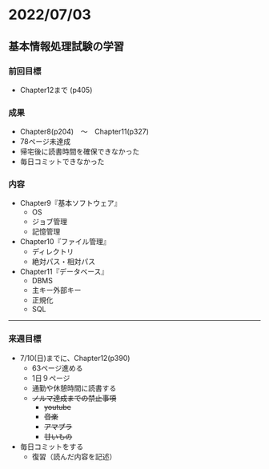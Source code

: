 # 2022/07/03

## 基本情報処理試験の学習

### 前回目標

- Chapter12まで (p405)

### 成果

- Chapter8(p204)　〜　Chapter11(p327)
- 78ページ未達成
- 帰宅後に読書時間を確保できなかった
- 毎日コミットできなかった

### 内容

- Chapter9『基本ソフトウェア』
  - OS
  - ジョブ管理
  - 記憶管理
- Chapter10『ファイル管理』
  - ディレクトリ
  - 絶対パス・相対パス
- Chapter11『データベース』
  - DBMS
  - 主キー外部キー
  - 正規化
  - SQL
&nbsp;

***

### 来週目標

- 7/10(日)までに、Chapter12(p390)
  - 63ページ進める
  - 1日９ページ
  - 通勤や休憩時間に読書する
  - ~~ノルマ達成までの禁止事項~~
    - ~~youtube~~
    - ~~音楽~~
    - ~~アマプラ~~
    - ~~甘いもの~~
- 毎日コミットをする
  - 復習（読んだ内容を記述）
